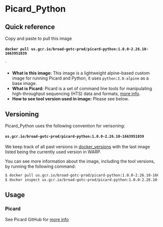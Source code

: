 # Picard_Python

## Quick reference

Copy and paste to pull this image

#### `docker pull us.gcr.io/broad-gotc-prod/picard-python:1.0.0-2.26.10-1663951039` 
`

- __What is this image:__ This image is a lightweight alpine-based custom image for running Picard and Python, it uses `python:3.8-alpine` as a base image.
- __What is Picard:__ Picard is a set of command line tools for manipulating high-throughput sequencing (HTS) data and formats, [more info](https://github.com/broadinstitute/picard).
- __How to see tool version used in image:__ Please see below.

## Versioning

Picard_Python uses the following convention for verisoning:

#### `us.gcr.io/broad-gotc-prod/picard-python:1.0.0-2.26.10-1663951039` 

We keep track of all past versions in [docker_versions](docker_versions.tsv) with the last image listed being the currently used version in WARP.

You can see more information about the image, including the tool versions, by running the following command:

```bash
$ docker pull us.gcr.io/broad-gotc-prod/picard-python:1.0.0-2.26.10-1663951039     
$ docker inspect us.gcr.io/broad-gotc-prod/picard-python:1.0.0-2.26.10-1663951039 
```

## Usage

### Picard

See Picard GitHub for [more info](https://github.com/broadinstitute/picard)
